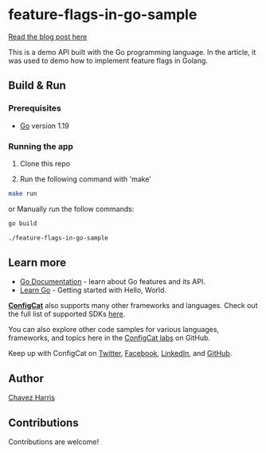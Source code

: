 # feature-flags-in-go-sample

[Read the blog post here](https://configcat.com/blog/)

This is a demo API built with the Go programming language. In the article, it was used to demo how to implement feature flags in Golang.

## Build & Run

### Prerequisites

- [Go](https://go.dev/) version 1.19

### Running the app
1. Clone this repo

2. Run the following command with 'make'

```sh
make run
```

or Manually run the follow commands:

```sh
go build

./feature-flags-in-go-sample
```

## Learn more

- [Go Documentation](https://go.dev/doc/) - learn about Go features and its API.
- [Learn Go](https://go.dev/doc/tutorial/getting-started) - Getting started with Hello, World.

[**ConfigCat**](https://configcat.com) also supports many other frameworks and languages. Check out the full list of supported SDKs [here](https://configcat.com/docs/sdk-reference/overview/).

You can also explore other code samples for various languages, frameworks, and topics here in the [ConfigCat labs](https://github.com/configcat-labs) on GitHub.

Keep up with ConfigCat on [Twitter](https://twitter.com/configcat), [Facebook](https://www.facebook.com/configcat), [LinkedIn](https://www.linkedin.com/company/configcat/), and [GitHub](https://github.com/configcat).

## Author
[Chavez Harris](https://github.com/codedbychavez)

## Contributions
Contributions are welcome!
